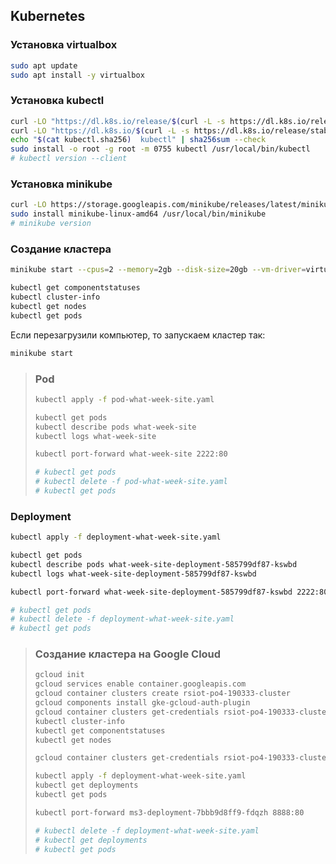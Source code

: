 ## Kubernetes

### Установка virtualbox

```bash
sudo apt update
sudo apt install -y virtualbox
```

### Установка kubectl

```bash
curl -LO "https://dl.k8s.io/release/$(curl -L -s https://dl.k8s.io/release/stable.txt)/bin/linux/amd64/kubectl"
curl -LO "https://dl.k8s.io/$(curl -L -s https://dl.k8s.io/release/stable.txt)/bin/linux/amd64/kubectl.sha256"
echo "$(cat kubectl.sha256)  kubectl" | sha256sum --check
sudo install -o root -g root -m 0755 kubectl /usr/local/bin/kubectl
# kubectl version --client
```

### Установка minikube

```bash
curl -LO https://storage.googleapis.com/minikube/releases/latest/minikube-linux-amd64
sudo install minikube-linux-amd64 /usr/local/bin/minikube
# minikube version
```

### Создание кластера

```bash
minikube start --cpus=2 --memory=2gb --disk-size=20gb --vm-driver=virtualbox

kubectl get componentstatuses
kubectl cluster-info
kubectl get nodes
kubectl get pods
```

Если перезагрузили компьютер, то запускаем кластер так:

```bash
minikube start
```

> ### Pod
> 
> ```bash
> kubectl apply -f pod-what-week-site.yaml
> 
> kubectl get pods
> kubectl describe pods what-week-site
> kubectl logs what-week-site
> 
> kubectl port-forward what-week-site 2222:80
> 
> # kubectl get pods
> # kubectl delete -f pod-what-week-site.yaml
> # kubectl get pods
> ```

### Deployment

```bash
kubectl apply -f deployment-what-week-site.yaml

kubectl get pods
kubectl describe pods what-week-site-deployment-585799df87-kswbd
kubectl logs what-week-site-deployment-585799df87-kswbd

kubectl port-forward what-week-site-deployment-585799df87-kswbd 2222:80

# kubectl get pods
# kubectl delete -f deployment-what-week-site.yaml
# kubectl get pods
```

> ### Создание кластера на Google Cloud
> 
> ```bash
> gcloud init                                                         # соединяемся с Google Cloud
> gcloud services enable container.googleapis.com                     # включаем Google API
> gcloud container clusters create rsiot-po4-190333-cluster           # создаем кластер
> gcloud components install gke-gcloud-auth-plugin                    # установка SDK для работы с kubectl
> gcloud container clusters get-credentials rsiot-po4-190333-cluster  # переключаемся на кластер
> kubectl cluster-info            
> kubectl get componentstatuses      
> kubectl get nodes   
> ```
> 
> ```bash
> gcloud container clusters get-credentials rsiot-po4-190333-cluster
> 
> kubectl apply -f deployment-what-week-site.yaml
> kubectl get deployments
> kubectl get pods
> 
> kubectl port-forward ms3-deployment-7bbb9d8ff9-fdqzh 8888:80
> 
> # kubectl delete -f deployment-what-week-site.yaml
> # kubectl get deployments
> # kubectl get pods
> ```
